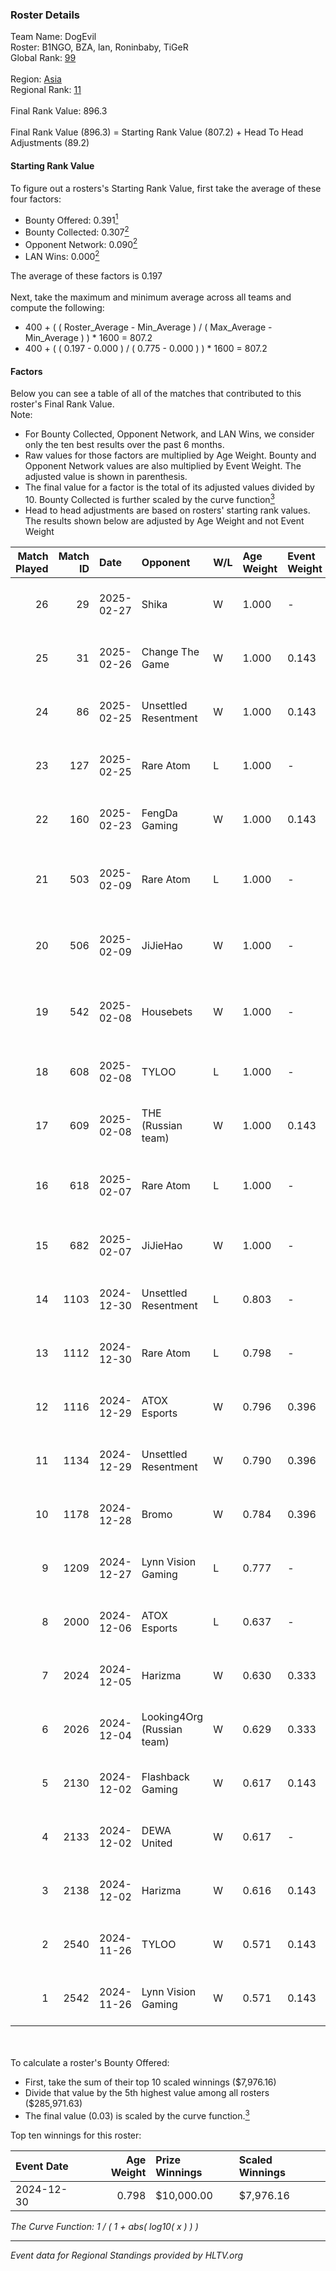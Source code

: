 ### Roster Details<br />
Team Name: DogEvil<br />
Roster: B1NGO, BZA, lan, Roninbaby, TiGeR<br />
Global Rank: [99](../../standings_global_2025_02_28.md)<br />
<br />
Region: [Asia]( ../../standings_asia_2025_02_28.md)<br />
Regional Rank: [11]( ../../standings_asia_2025_02_28.md)<br />
<br />
Final Rank Value:  896.3<br />
<br />
Final Rank Value (896.3) = Starting Rank Value (807.2) + Head To Head Adjustments (89.2)<br />

#### Starting Rank Value<br />
To figure out a rosters's Starting Rank Value, first take the average of these four factors:<br />
- Bounty Offered: 0.391[<sup>1</sup>](#table2)
- Bounty Collected: 0.307[<sup>2</sup>](#table1)
- Opponent Network: 0.090[<sup>2</sup>](#table1)
- LAN Wins: 0.000[<sup>2</sup>](#table1)

The average of these factors is 0.197<br />
<br />
Next, take the maximum and minimum average across all teams and compute the following:<br />
- 400 + ( ( Roster_Average - Min_Average ) / ( Max_Average - Min_Average ) ) * 1600 = 807.2
- 400 + ( ( 0.197 - 0.000 ) / ( 0.775 - 0.000 ) ) * 1600 = 807.2


#### Factors<br />
Below you can see a table of all of the matches that contributed to this roster's Final Rank Value.<br />
Note:<br />

- For Bounty Collected, Opponent Network, and LAN Wins, we consider only the ten best results over the past 6 months.
- Raw values for those factors are multiplied by Age Weight. Bounty and Opponent Network values are also multiplied by Event Weight. The adjusted value is shown in parenthesis.
- The final value for a factor is the total of its adjusted values divided by 10. Bounty Collected is further scaled by the curve function[<sup>3</sup>](#curveFunction)
- Head to head adjustments are based on rosters' starting rank values. The results shown below are adjusted by Age Weight and not Event Weight
<span id="table1"></span><br />


| Match Played | Match ID | Date       | Opponent                   | W/L | Age Weight | Event Weight | Bounty Collected | Opponent Network | LAN Wins  | H2H Adj. | Roster                             |
| -: | -: | :- | :- | :- | :- | :- | :- | :- | :- | -: | :- |
|           26 |       29 | 2025-02-27 | Shika                      | W   | 1.000      | -            | -                | -                | 0 (0.000) |     5.54 | B1NGO, BZA, lan, Roninbaby, TiGeR  |
|           25 |       31 | 2025-02-26 | Change The Game            | W   | 1.000      | 0.143        | 0.072 (0.010)    | -                | 0 (0.000) |    11.63 | B1NGO, BZA, lan, Roninbaby, TiGeR  |
|           24 |       86 | 2025-02-25 | Unsettled Resentment       | W   | 1.000      | 0.143        | 0.016 (0.002)    | 0.423 (0.060)    | 0 (0.000) |    12.71 | B1NGO, BZA, lan, Roninbaby, TiGeR  |
|           23 |      127 | 2025-02-25 | Rare Atom                  | L   | 1.000      | -            | -                | -                | -         |   -11.30 | B1NGO, BZA, lan, Roninbaby, TiGeR  |
|           22 |      160 | 2025-02-23 | FengDa Gaming              | W   | 1.000      | 0.143        | 0.010 (0.001)    | 0.688 (0.098)    | 0 (0.000) |    12.20 | B1NGO, BZA, lan, Roninbaby, TiGeR  |
|           21 |      503 | 2025-02-09 | Rare Atom                  | L   | 1.000      | -            | -                | -                | -         |   -12.41 | B1NGO, BZA, heartZ, lan, Roninbaby |
|           20 |      506 | 2025-02-09 | JiJieHao                   | W   | 1.000      | -            | -                | -                | 0 (0.000) |     7.36 | B1NGO, BZA, heartZ, lan, Roninbaby |
|           19 |      542 | 2025-02-08 | Housebets                  | W   | 1.000      | -            | -                | -                | 0 (0.000) |     7.86 | B1NGO, BZA, heartZ, lan, Roninbaby |
|           18 |      608 | 2025-02-08 | TYLOO                      | L   | 1.000      | -            | -                | -                | -         |   -11.44 | B1NGO, BZA, lan, Roninbaby, TiGeR  |
|           17 |      609 | 2025-02-08 | THE (Russian team)         | W   | 1.000      | 0.143        | -                | 0.497 (0.071)    | 0 (0.000) |    10.69 | B1NGO, BZA, lan, Roninbaby, TiGeR  |
|           16 |      618 | 2025-02-07 | Rare Atom                  | L   | 1.000      | -            | -                | -                | -         |   -13.12 | B1NGO, BZA, heartZ, lan, Roninbaby |
|           15 |      682 | 2025-02-07 | JiJieHao                   | W   | 1.000      | -            | -                | -                | 0 (0.000) |     7.28 | B1NGO, BZA, lan, Roninbaby, TiGeR  |
|           14 |     1103 | 2024-12-30 | Unsettled Resentment       | L   | 0.803      | -            | -                | -                | -         |   -14.99 | B1NGO, BZA, Cate, lan, Roninbaby   |
|           13 |     1112 | 2024-12-30 | Rare Atom                  | L   | 0.798      | -            | -                | -                | -         |    -8.84 | B1NGO, BZA, Cate, lan, Roninbaby   |
|           12 |     1116 | 2024-12-29 | ATOX Esports               | W   | 0.796      | 0.396        | 0.076 (0.024)    | 0.727 (0.229)    | 0 (0.000) |    21.64 | B1NGO, BZA, Cate, lan, Roninbaby   |
|           11 |     1134 | 2024-12-29 | Unsettled Resentment       | W   | 0.790      | 0.396        | 0.016 (0.005)    | 0.423 (0.132)    | 0 (0.000) |    10.61 | B1NGO, BZA, Cate, lan, Roninbaby   |
|           10 |     1178 | 2024-12-28 | Bromo                      | W   | 0.784      | 0.396        | 0.019 (0.006)    | 0.152 (0.047)    | -         |     8.74 | B1NGO, BZA, Cate, lan, Roninbaby   |
|            9 |     1209 | 2024-12-27 | Lynn Vision Gaming         | L   | 0.777      | -            | -                | -                | -         |   -12.04 | B1NGO, BZA, Cate, lan, Roninbaby   |
|            8 |     2000 | 2024-12-06 | ATOX Esports               | L   | 0.637      | -            | -                | -                | -         |    -2.61 | BZA, Cate, lan, Roninbaby, twy     |
|            7 |     2024 | 2024-12-05 | Harizma                    | W   | 0.630      | 0.333        | -                | 0.586 (0.123)    | -         |     9.09 | BZA, Cate, lan, Roninbaby, twy     |
|            6 |     2026 | 2024-12-04 | Looking4Org (Russian team) | W   | 0.629      | 0.333        | 0.014 (0.003)    | 0.208 (0.044)    | -         |     7.01 | BZA, Cate, lan, Roninbaby, twy     |
|            5 |     2130 | 2024-12-02 | Flashback Gaming           | W   | 0.617      | 0.143        | 0.007 (0.001)    | -                | -         |     9.74 | BZA, Cate, lan, Roninbaby, twy     |
|            4 |     2133 | 2024-12-02 | DEWA United                | W   | 0.617      | -            | -                | -                | -         |     4.17 | BZA, Cate, lan, Roninbaby, twy     |
|            3 |     2138 | 2024-12-02 | Harizma                    | W   | 0.616      | 0.143        | -                | 0.586 (0.052)    | -         |     8.57 | BZA, Cate, lan, Roninbaby, twy     |
|            2 |     2540 | 2024-11-26 | TYLOO                      | W   | 0.571      | 0.143        | 0.022 (0.002)    | 0.491 (0.040)    | -         |    10.60 | BZA, Cate, lan, Roninbaby, twy     |
|            1 |     2542 | 2024-11-26 | Lynn Vision Gaming         | W   | 0.571      | 0.143        | 0.020 (0.002)    | -                | -         |    10.46 | BZA, Cate, lan, Roninbaby, twy     |

<br />
<span id="table2"></span><br />
To calculate a roster's Bounty Offered:<br />

- First, take the sum of their top 10 scaled winnings ($7,976.16)
- Divide that value by the 5th highest value among all rosters ($285,971.63)
- The final value (0.03) is scaled by the curve function.[<sup>3</sup>](#curveFunction)

Top ten winnings for this roster:<br />

| Event Date | Age Weight | Prize Winnings | Scaled Winnings |
| :- | -: | :- | :- |
| 2024-12-30 |      0.798 | $10,000.00     | $7,976.16       |


<span id="curveFunction"></span>_The Curve Function: 1 / ( 1 + abs( log10( x ) ) )_<br />

---
_Event data for Regional Standings provided by HLTV.org_<br />
